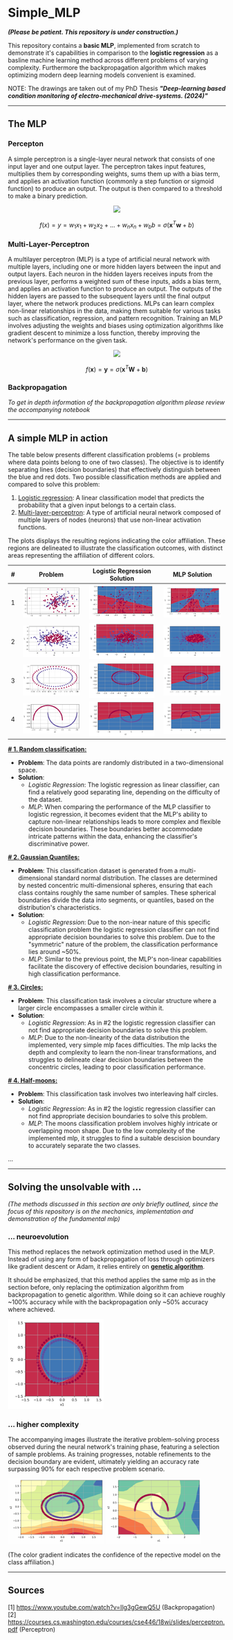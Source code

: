 # Simple_MLP

***(Please be patient. This repository is under construction.)***

This repository contains a **basic MLP**, implemented from scratch to demonstrate it's capabilities in comparison to the **logistic regression** as a basline machine learning method across different problems of varying complexity. Furthermore the backpropagation algorithm which makes optimizing modern deep learning models convenient is examined.

NOTE: The drawings are taken out of my PhD Thesis ***"Deep-learning based condition monitoring of electro-mechanical drive-systems. (2024)"***

---
## The MLP

### Percepton
A simple perceptron is a single-layer neural network that consists of one input layer and one output layer. The perceptron takes input features, multiplies them by corresponding weights, sums them up with a bias term, and applies an activation function (commonly a step function or sigmoid function) to produce an output. The output is then compared to a threshold to make a binary prediction. 

<p align="center">
  <img src="https://github.com/ABr-hub/Simple_MLP/assets/67805783/50c03b32-a7ca-48f5-bac5-934a9b21b5f5" />
</p>

$$f(x) = y = w_1 x_1 + w_2 x_2 + ... + w_n x_n + w_b b= \sigma(\mathbf{x}^T\mathbf{w} + b)$$


### Multi-Layer-Perceptron
A multilayer perceptron (MLP) is a type of artificial neural network with multiple layers, including one or more hidden layers between the input and output layers. Each neuron in the hidden layers receives inputs from the previous layer, performs a weighted sum of these inputs, adds a bias term, and applies an activation function to produce an output. The outputs of the hidden layers are passed to the subsequent layers until the final output layer, where the network produces predictions. MLPs can learn complex non-linear relationships in the data, making them suitable for various tasks such as classification, regression, and pattern recognition. Training an MLP involves adjusting the weights and biases using optimization algorithms like gradient descent to minimize a loss function, thereby improving the network's performance on the given task.

<p align="center">
  <img src="https://github.com/ABr-hub/Simple_MLP/assets/67805783/75e4158c-060c-43d0-b0e1-af2885ac72f0" />
</p>

$$f(\textbf{x}) = \textbf{y} = \sigma (\textbf{x}^T \textbf{W}  + \textbf{b})$$

### Backpropagation
*To get in depth information of the backpropagation algorithm please review the accompanying notebook*

--- 
## A simple MLP in action

The table below presents different classification problems (= problems where data points belong to one of two classes). The objective is to identify separating lines (decision boundaries) that effectively distinguish between the blue and red dots.
Two possible classification methods are applied and compared to solve this problem:

1. <ins>Logistic regression</ins>: A linear classification model that predicts the probability that a given input belongs to a certain class.
2. <ins>Multi-layer-perceptron</ins>: A type of artificial neural network composed of multiple layers of nodes (neurons) that use non-linear activation functions.

The plots displays the resulting regions indicating the color affiliation. These regions are delineated to illustrate the classification outcomes, with distinct areas representing the affiliation of different colors.

| # | Problem     | Logistic Regression Solution | MLP Solution
| :----: |    :----:   |    :----:   |    :----:   |
| 1 | <img src="https://github.com/ABr-hub/Simple_MLP/blob/8cafb31ea28e5df6ea8a2a9b401f74b8f2fdb33f/ressources/Comparison_LR_MLP/Classification_Problem.png" width=95% height=95%> | <img src="https://github.com/ABr-hub/Simple_MLP/blob/7f005a126dae80dfbbd4f285fe9ac52c4f73594a/ressources/Comparison_LR_MLP/Classification_LR.png" width=95% height=95%>  |  <img src="https://github.com/ABr-hub/Simple_MLP/blob/7f005a126dae80dfbbd4f285fe9ac52c4f73594a/ressources/Comparison_LR_MLP/Classification_MLP.png" width=95% height=95%>           |
| 2 | <img src="https://github.com/ABr-hub/Simple_MLP/blob/817fda41d9ca4a699873cd992057347ec36d5d12/ressources/GaussianQuantilesProblem/GaussianQuantiles_Problem.png" width=95% height=95%> | <img src="https://github.com/ABr-hub/Simple_MLP/blob/817fda41d9ca4a699873cd992057347ec36d5d12/ressources/GaussianQuantilesProblem/GaussianQuantiles_LR.png" width=95% height=95%>  |  <img src="https://github.com/ABr-hub/Simple_MLP/blob/817fda41d9ca4a699873cd992057347ec36d5d12/ressources/GaussianQuantilesProblem/GaussianQuantiles_MLP.png" width=95% height=95%>           |
| 3 | <img src="https://github.com/ABr-hub/Simple_MLP/blob/dda64ba3f036427e5fa6fbf7f48ce5e76cc18075/ressources/CirclesProblem/circles_Problem.png" width=95% height=95%> | <img src="https://github.com/ABr-hub/Simple_MLP/blob/dda64ba3f036427e5fa6fbf7f48ce5e76cc18075/ressources/CirclesProblem/circles_LR.png" width=95% height=95%>  |  <img src="https://github.com/ABr-hub/Simple_MLP/blob/08ff0705d35ce800dfb310fda01cddb653f6545c/ressources/CirclesProblem/circles_MLP.png" width=95% height=95%>           |
| 4 | <img src="https://github.com/ABr-hub/Simple_MLP/blob/775fc542d07f9f4ce8e6f9d51c38730eee1b8332/ressources/MoonsProblem/moons_Problem.png" width=95% height=95%> | <img src="https://github.com/ABr-hub/Simple_MLP/blob/775fc542d07f9f4ce8e6f9d51c38730eee1b8332/ressources/MoonsProblem/moons_LR.png" width=95% height=95%>  |  <img src="https://github.com/ABr-hub/Simple_MLP/blob/775fc542d07f9f4ce8e6f9d51c38730eee1b8332/ressources/MoonsProblem/moons_MLP.png" width=95% height=95%>           |

**<ins># 1. Random classification:</ins>**
 * **Problem**: The data points are randomly distributed in a two-dimensional space.
 * **Solution**:
   * *Logistic Regression*:
     The logistic regression as linear classifier, can find a relatively good separating line, depending on the difficulty of the dataset.
   * *MLP*:  When comparing the performance of the MLP classifier to logistic regression, it becomes evident that the MLP's ability to capture non-linear relationships leads to more complex and flexible decision boundaries. These boundaries better accommodate intricate patterns within the data, enhancing the classifier's discriminative power.
   
**<ins># 2. Gaussian Quantiles:</ins>**
 * **Problem**: This classification dataset is generated from a multi-dimensional standard normal distribution. The classes are determined by nested concentric multi-dimensional spheres, ensuring that each class contains roughly the same number of samples. These spherical boundaries divide the data into segments, or quantiles, based on the distribution's characteristics.
 * **Solution**:
   * *Logistic Regression*: Due to the non-inear nature of this specific classification problem the logistic regression classifier can not find appropriate decision boundaries to solve this problem. Due to the "symmetric" nature of the problem, the classification performance lies around ~50%.
   * *MLP*: Similar to the previous point, the MLP's non-linear capabilities facilitate the discovery of effective decision boundaries, resulting in high classification performance.

**<ins># 3. Circles:</ins>**
 * **Problem**: This classification task involves a circular structure where a larger circle encompasses a smaller circle within it.
 * **Solution**:
   * *Logistic Regression*: As in #2 the logistic regression classifier can not find appropriate decision boundaries to solve this problem.
   * *MLP*: Due to the non-linearity of the data distribution the implemented, very simple mlp faces difficulties. The mlp lacks the depth and complexity to learn the non-linear transformations, and struggles to delineate clear decision boundaries between the concentric circles, leading to poor classification performance.

**<ins># 4. Half-moons:</ins>**
 * **Problem**: This classification task involves two interleaving half circles.
 * **Solution**:
   * *Logistic Regression*: As in #2 the logistic regression classifier can not find appropriate decision boundaries to solve this problem.
   * *MLP*: The moons classification problem involves highly intricate or overlapping moon shape. Due to the low complexity of the implemented mlp, it struggles to find a suitable descision boundary to accurately separate the two classes.

...

---

## Solving the unsolvable with ...

*(The methods discussed in this section are only briefly outlined, since the focus of this repository is on the mechanics, implementation and demonstration of the fundamental mlp)*

### ... neuroevolution

This method replaces the network optimization method used in the MLP. Instead of using any form of backpropagation of loss through optimizers like gradient descent or Adam, it relies entirely on **<ins>genetic algorithm</ins>**.

It should be emphasized, that this method applies the same mlp as in the section before, only replacing the optimization algorithm from backpropagation to genetic algorithm. While doing so it can achieve roughly ~100% accuracy while with the backpropagation only ~50% accuracy where achieved.



<img src="https://github.com/ABr-hub/Simple_MLP/blob/019f01a114599b6894e8e4b9d3814f7c98ca0ce1/ressources/EvoMLP/best_nn_gen41.png"  width=44% height=44%/> 

### ... higher complexity

The accompanying images illustrate the iterative problem-solving process observed during the neural network's training phase, featuring a selection of sample problems. As training progresses, notable refinements to the decision boundary are evident, ultimately yielding an accuracy rate surpassing 90% for each respective problem scenario.

<img src="https://github.com/ABr-hub/Simple_MLP/blob/f25321811243281fa3d8e7e76132016ffe8aeb8f/ressources/circlesMLP.gif"  width=44% height=44%/> <img src="https://github.com/ABr-hub/Simple_MLP/blob/f25321811243281fa3d8e7e76132016ffe8aeb8f/ressources/mlpMoon.gif"  width=44% height=44%/>

(The color gradient indicates the confidence of the repective model on the class affiliation.)


---

## Sources 
[1] https://www.youtube.com/watch?v=Ilg3gGewQ5U (Backpropagation)  
[2] https://courses.cs.washington.edu/courses/cse446/18wi/slides/perceptron.pdf (Perceptron)
